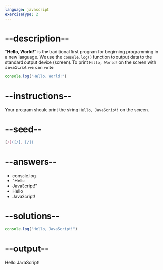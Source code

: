 ```yaml
---
language: javascript
exerciseType: 2
---
```


# --description--

"__Hello, World!__" is the traditional first program for beginning programming in a new language.
We use the `console.log()` function to output data to the standard output device (screen).
To print `Hello, World!` on the screen with JavaScript we can write
```javascript
console.log("Hello, World!")
```

# --instructions--

Your program should print the string `Hello, JavaScript!` on the screen.

# --seed--

```javascript
[/]([/], [/])
```

# --answers--

- console.log
- "Hello
- JavaScript!"
- Hello
- JavaScript!

# --solutions--

```javascript
console.log("Hello, JavaScript!")
```

# --output--

Hello JavaScript!
